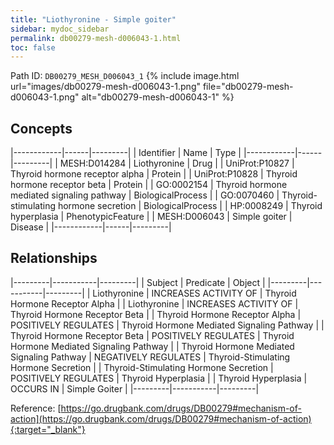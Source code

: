 ```yaml
---
title: "Liothyronine - Simple goiter"
sidebar: mydoc_sidebar
permalink: db00279-mesh-d006043-1.html
toc: false 
---
```



Path ID: `DB00279_MESH_D006043_1`
{% include image.html url="images/db00279-mesh-d006043-1.png" file="db00279-mesh-d006043-1.png" alt="db00279-mesh-d006043-1" %}

## Concepts

|------------|------|---------|
| Identifier | Name | Type    |
|------------|------|---------|
| MESH:D014284 | Liothyronine | Drug |
| UniProt:P10827 | Thyroid hormone receptor alpha | Protein |
| UniProt:P10828 | Thyroid hormone receptor beta | Protein |
| GO:0002154 | Thyroid hormone mediated signaling pathway | BiologicalProcess |
| GO:0070460 | Thyroid-stimulating hormone secretion | BiologicalProcess |
| HP:0008249 | Thyroid hyperplasia | PhenotypicFeature |
| MESH:D006043 | Simple goiter | Disease |
|------------|------|---------|

## Relationships

|---------|-----------|---------|
| Subject | Predicate | Object  |
|---------|-----------|---------|
| Liothyronine | INCREASES ACTIVITY OF | Thyroid Hormone Receptor Alpha |
| Liothyronine | INCREASES ACTIVITY OF | Thyroid Hormone Receptor Beta |
| Thyroid Hormone Receptor Alpha | POSITIVELY REGULATES | Thyroid Hormone Mediated Signaling Pathway |
| Thyroid Hormone Receptor Beta | POSITIVELY REGULATES | Thyroid Hormone Mediated Signaling Pathway |
| Thyroid Hormone Mediated Signaling Pathway | NEGATIVELY REGULATES | Thyroid-Stimulating Hormone Secretion |
| Thyroid-Stimulating Hormone Secretion | POSITIVELY REGULATES | Thyroid Hyperplasia |
| Thyroid Hyperplasia | OCCURS IN | Simple Goiter |
|---------|-----------|---------|

Reference: [https://go.drugbank.com/drugs/DB00279#mechanism-of-action](https://go.drugbank.com/drugs/DB00279#mechanism-of-action){:target="_blank"}